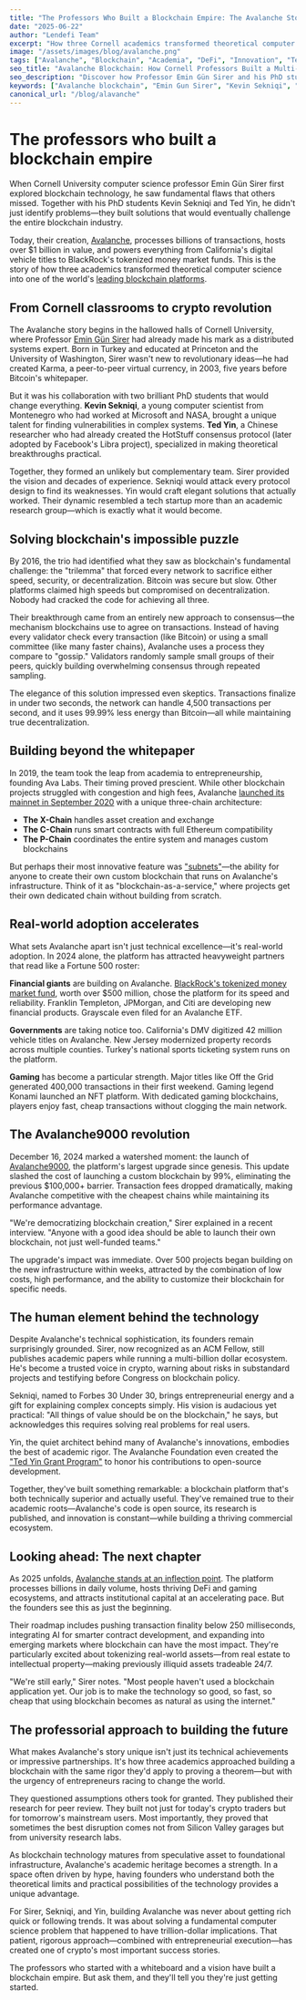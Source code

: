 ```yaml
---
title: "The Professors Who Built a Blockchain Empire: The Avalanche Story"
date: "2025-06-22"
author: "Lendefi Team"
excerpt: "How three Cornell academics transformed theoretical computer science into Avalanche, one of the world's leading blockchain platforms processing billions in transactions."
image: "/assets/images/blog/avalanche.png"
tags: ["Avalanche", "Blockchain", "Academia", "DeFi", "Innovation", "Technology"]
seo_title: "Avalanche Blockchain: How Cornell Professors Built a Multi-Billion Dollar Ecosystem"
seo_description: "Discover how Professor Emin Gün Sirer and his PhD students Kevin Sekniqi and Ted Yin transformed academic research into Avalanche, one of the world's fastest and most adopted blockchain platforms."
keywords: ["Avalanche blockchain", "Emin Gun Sirer", "Kevin Sekniqi", "Ted Yin", "Cornell University", "blockchain consensus", "academic blockchain", "Avalanche9000"]
canonical_url: "/blog/alavanche"
---
```


# The professors who built a blockchain empire

When Cornell University computer science professor Emin Gün Sirer first explored blockchain technology, he saw fundamental flaws that others missed. Together with his PhD students Kevin Sekniqi and Ted Yin, he didn't just identify problems—they built solutions that would eventually challenge the entire blockchain industry.

Today, their creation, [Avalanche](https://www.avax.network/), processes billions of transactions, hosts over $1 billion in value, and powers everything from California's digital vehicle titles to BlackRock's tokenized money market funds. This is the story of how three academics transformed theoretical computer science into one of the world's [leading blockchain platforms](https://coinmarketcap.com/currencies/avalanche/).

## From Cornell classrooms to crypto revolution

The Avalanche story begins in the hallowed halls of Cornell University, where Professor [Emin Gün Sirer](https://en.wikipedia.org/wiki/Emin_G%C3%BCn_Sirer) had already made his mark as a distributed systems expert. Born in Turkey and educated at Princeton and the University of Washington, Sirer wasn't new to revolutionary ideas—he had created Karma, a peer-to-peer virtual currency, in 2003, five years before Bitcoin's whitepaper.

But it was his collaboration with two brilliant PhD students that would change everything. **Kevin Sekniqi**, a young computer scientist from Montenegro who had worked at Microsoft and NASA, brought a unique talent for finding vulnerabilities in complex systems. **Ted Yin**, a Chinese researcher who had already created the HotStuff consensus protocol (later adopted by Facebook's Libra project), specialized in making theoretical breakthroughs practical.

Together, they formed an unlikely but complementary team. Sirer provided the vision and decades of experience. Sekniqi would attack every protocol design to find its weaknesses. Yin would craft elegant solutions that actually worked. Their dynamic resembled a tech startup more than an academic research group—which is exactly what it would become.

## Solving blockchain's impossible puzzle

By 2016, the trio had identified what they saw as blockchain's fundamental challenge: the "trilemma" that forced every network to sacrifice either speed, security, or decentralization. Bitcoin was secure but slow. Other platforms claimed high speeds but compromised on decentralization. Nobody had cracked the code for achieving all three.

Their breakthrough came from an entirely new approach to consensus—the mechanism blockchains use to agree on transactions. Instead of having every validator check every transaction (like Bitcoin) or using a small committee (like many faster chains), Avalanche uses a process they compare to "gossip." Validators randomly sample small groups of their peers, quickly building overwhelming consensus through repeated sampling.

The elegance of this solution impressed even skeptics. Transactions finalize in under two seconds, the network can handle 4,500 transactions per second, and it uses 99.99% less energy than Bitcoin—all while maintaining true decentralization.

## Building beyond the whitepaper

In 2019, the team took the leap from academia to entrepreneurship, founding Ava Labs. Their timing proved prescient. While other blockchain projects struggled with congestion and high fees, Avalanche [launched its mainnet in September 2020](https://news.cornell.edu/stories/2020/08/blockchain-startup-raises-quick-42m-first-sale) with a unique three-chain architecture:

- **The X-Chain** handles asset creation and exchange
- **The C-Chain** runs smart contracts with full Ethereum compatibility  
- **The P-Chain** coordinates the entire system and manages custom blockchains

But perhaps their most innovative feature was ["subnets"](https://en.wikipedia.org/wiki/Avalanche_(blockchain_platform))—the ability for anyone to create their own custom blockchain that runs on Avalanche's infrastructure. Think of it as "blockchain-as-a-service," where projects get their own dedicated chain without building from scratch.

## Real-world adoption accelerates

What sets Avalanche apart isn't just technical excellence—it's real-world adoption. In 2024 alone, the platform has attracted heavyweight partners that read like a Fortune 500 roster:

**Financial giants** are building on Avalanche. [BlackRock's tokenized money market fund](https://www.avax.network/about/blog/blackrock-launches-digital-liquidity-fund-buidl-on-avalanche-via-securitize), worth over $500 million, chose the platform for its speed and reliability. Franklin Templeton, JPMorgan, and Citi are developing new financial products. Grayscale even filed for an Avalanche ETF.

**Governments** are taking notice too. California's DMV digitized 42 million vehicle titles on Avalanche. New Jersey modernized property records across multiple counties. Turkey's national sports ticketing system runs on the platform.

**Gaming** has become a particular strength. Major titles like Off the Grid generated 400,000 transactions in their first weekend. Gaming legend Konami launched an NFT platform. With dedicated gaming blockchains, players enjoy fast, cheap transactions without clogging the main network.

## The Avalanche9000 revolution

December 16, 2024 marked a watershed moment: the launch of [Avalanche9000](https://www.coindesk.com/tech/2024/12/16/avalanche-blockchain-s-largest-ever-upgrade-avalanche9000-is-live), the platform's largest upgrade since genesis. This update slashed the cost of launching a custom blockchain by 99%, eliminating the previous $100,000+ barrier. Transaction fees dropped dramatically, making Avalanche competitive with the cheapest chains while maintaining its performance advantage.

"We're democratizing blockchain creation," Sirer explained in a recent interview. "Anyone with a good idea should be able to launch their own blockchain, not just well-funded teams."

The upgrade's impact was immediate. Over 500 projects began building on the new infrastructure within weeks, attracted by the combination of low costs, high performance, and the ability to customize their blockchain for specific needs.

## The human element behind the technology

Despite Avalanche's technical sophistication, its founders remain surprisingly grounded. Sirer, now recognized as an ACM Fellow, still publishes academic papers while running a multi-billion dollar ecosystem. He's become a trusted voice in crypto, warning about risks in substandard projects and testifying before Congress on blockchain policy.

Sekniqi, named to Forbes 30 Under 30, brings entrepreneurial energy and a gift for explaining complex concepts simply. His vision is audacious yet practical: "All things of value should be on the blockchain," he says, but acknowledges this requires solving real problems for real users.

Yin, the quiet architect behind many of Avalanche's innovations, embodies the best of academic rigor. The Avalanche Foundation even created the ["Ted Yin Grant Program"](https://www.avax.network/blog/avalanche-foundation-launches-ted-yin-grant-program-to-expand-open-source-technology-development) to honor his contributions to open-source development.

Together, they've built something remarkable: a blockchain platform that's both technically superior and actually useful. They've remained true to their academic roots—Avalanche's code is open source, its research is published, and innovation is constant—while building a thriving commercial ecosystem.

## Looking ahead: The next chapter

As 2025 unfolds, [Avalanche stands at an inflection point](https://messari.io/project/avalanche). The platform processes billions in daily volume, hosts thriving DeFi and gaming ecosystems, and attracts institutional capital at an accelerating pace. But the founders see this as just the beginning.

Their roadmap includes pushing transaction finality below 250 milliseconds, integrating AI for smarter contract development, and expanding into emerging markets where blockchain can have the most impact. They're particularly excited about tokenizing real-world assets—from real estate to intellectual property—making previously illiquid assets tradeable 24/7.

"We're still early," Sirer notes. "Most people haven't used a blockchain application yet. Our job is to make the technology so good, so fast, so cheap that using blockchain becomes as natural as using the internet."

## The professorial approach to building the future

What makes Avalanche's story unique isn't just its technical achievements or impressive partnerships. It's how three academics approached building a blockchain with the same rigor they'd apply to proving a theorem—but with the urgency of entrepreneurs racing to change the world.

They questioned assumptions others took for granted. They published their research for peer review. They built not just for today's crypto traders but for tomorrow's mainstream users. Most importantly, they proved that sometimes the best disruption comes not from Silicon Valley garages but from university research labs.

As blockchain technology matures from speculative asset to foundational infrastructure, Avalanche's academic heritage becomes a strength. In a space often driven by hype, having founders who understand both the theoretical limits and practical possibilities of the technology provides a unique advantage.

For Sirer, Sekniqi, and Yin, building Avalanche was never about getting rich quick or following trends. It was about solving a fundamental computer science problem that happened to have trillion-dollar implications. That patient, rigorous approach—combined with entrepreneurial execution—has created one of crypto's most important success stories.

The professors who started with a whiteboard and a vision have built a blockchain empire. But ask them, and they'll tell you they're just getting started.